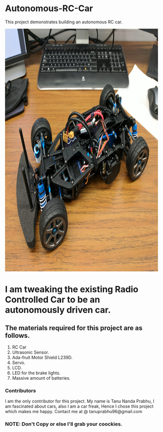 # Autonomous-RC-Car
This project demonstrates building an autonomous RC car.

<img src="Images/RC_Car.jpg" alt="alt text" width="5000" height="800">

# I am tweaking the existing Radio Controlled Car to be an autonomously driven car.
<h2> The materials required for this project are as follows.</h2>

1. RC Car
2. Ultrasonic Sensor.
3. Ada-fruit Motor Shield L239D.
4. Servo.
5. LCD. 
6. LED for the brake lights.
7. Massive amount of batteries.

<h3> Contributors </h3>
I am the only contributor for this project. My name is Tanu Nanda Prabhu, I am fascinated about cars, also I am a car freak, Hence I chose this project which makes me happy. Contact me at @ tanuprabhu96@gmail.com

<h3>NOTE: Don't Copy or else I'll grab your coockies.</h3>

